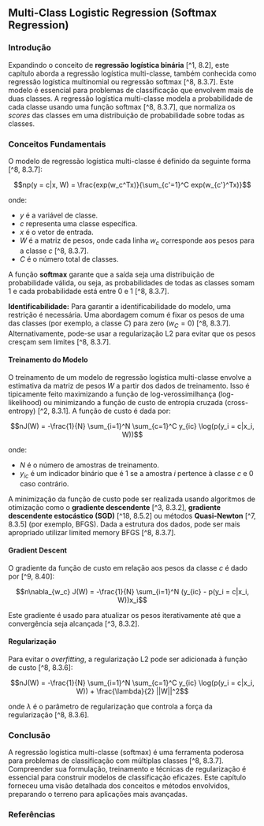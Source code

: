 ## Multi-Class Logistic Regression (Softmax Regression)

### Introdução
Expandindo o conceito de **regressão logística binária** [^1, 8.2], este capítulo aborda a regressão logística multi-classe, também conhecida como regressão logística multinomial ou regressão softmax [^8, 8.3.7]. Este modelo é essencial para problemas de classificação que envolvem mais de duas classes. A regressão logística multi-classe modela a probabilidade de cada classe usando uma função softmax [^8, 8.3.7], que normaliza os *scores* das classes em uma distribuição de probabilidade sobre todas as classes.

### Conceitos Fundamentais
O modelo de regressão logística multi-classe é definido da seguinte forma [^8, 8.3.7]:

$$np(y = c|x, W) = \frac{exp(w_c^Tx)}{\sum_{c'=1}^C exp(w_{c'}^Tx)}$$

onde:
- $y$ é a variável de classe.
- $c$ representa uma classe específica.
- $x$ é o vetor de entrada.
- $W$ é a matriz de pesos, onde cada linha $w_c$ corresponde aos pesos para a classe $c$ [^8, 8.3.7].
- $C$ é o número total de classes.

A função **softmax** garante que a saída seja uma distribuição de probabilidade válida, ou seja, as probabilidades de todas as classes somam 1 e cada probabilidade está entre 0 e 1 [^8, 8.3.7].

**Identificabilidade:** Para garantir a identificabilidade do modelo, uma restrição é necessária. Uma abordagem comum é fixar os pesos de uma das classes (por exemplo, a classe $C$) para zero ($w_C = 0$) [^8, 8.3.7]. Alternativamente, pode-se usar a regularização L2 para evitar que os pesos cresçam sem limites [^8, 8.3.7].

#### Treinamento do Modelo
O treinamento de um modelo de regressão logística multi-classe envolve a estimativa da matriz de pesos $W$ a partir dos dados de treinamento. Isso é tipicamente feito maximizando a função de log-verossimilhança (log-likelihood) ou minimizando a função de custo de entropia cruzada (cross-entropy) [^2, 8.3.1]. A função de custo é dada por:

$$nJ(W) = -\frac{1}{N} \sum_{i=1}^N \sum_{c=1}^C y_{ic} \log(p(y_i = c|x_i, W))$$

onde:
- $N$ é o número de amostras de treinamento.
- $y_{ic}$ é um indicador binário que é 1 se a amostra $i$ pertence à classe $c$ e 0 caso contrário.

A minimização da função de custo pode ser realizada usando algoritmos de otimização como o **gradiente descendente** [^3, 8.3.2], **gradiente descendente estocástico (SGD)** [^18, 8.5.2] ou métodos **Quasi-Newton** [^7, 8.3.5] (por exemplo, BFGS). Dada a estrutura dos dados, pode ser mais apropriado utilizar limited memory BFGS [^8, 8.3.7].

#### Gradient Descent
O gradiente da função de custo em relação aos pesos da classe $c$ é dado por [^9, 8.40]:

$$n\nabla_{w_c} J(W) = -\frac{1}{N} \sum_{i=1}^N (y_{ic} - p(y_i = c|x_i, W))x_i$$

Este gradiente é usado para atualizar os pesos iterativamente até que a convergência seja alcançada [^3, 8.3.2].

#### Regularização
Para evitar o *overfitting*, a regularização L2 pode ser adicionada à função de custo [^8, 8.3.6]:

$$nJ(W) = -\frac{1}{N} \sum_{i=1}^N \sum_{c=1}^C y_{ic} \log(p(y_i = c|x_i, W)) + \frac{\lambda}{2} ||W||^2$$

onde $\lambda$ é o parâmetro de regularização que controla a força da regularização [^8, 8.3.6].

### Conclusão
A regressão logística multi-classe (softmax) é uma ferramenta poderosa para problemas de classificação com múltiplas classes [^8, 8.3.7]. Compreender sua formulação, treinamento e técnicas de regularização é essencial para construir modelos de classificação eficazes. Este capítulo forneceu uma visão detalhada dos conceitos e métodos envolvidos, preparando o terreno para aplicações mais avançadas.

### Referências
[^1]: *Logistic regression*
[^2]: *Chapter 8. Logistic regression*
[^3]: *8.3.2 Steepest descent*
[^7]: *8.3.5 Quasi-Newton (variable metric) methods*
[^8]: *8.3.7 Multi-class logistic regression*
[^9]: *8.40*
[^18]: *8.5.2 Stochastic optimization and risk minimization*
<!-- END -->